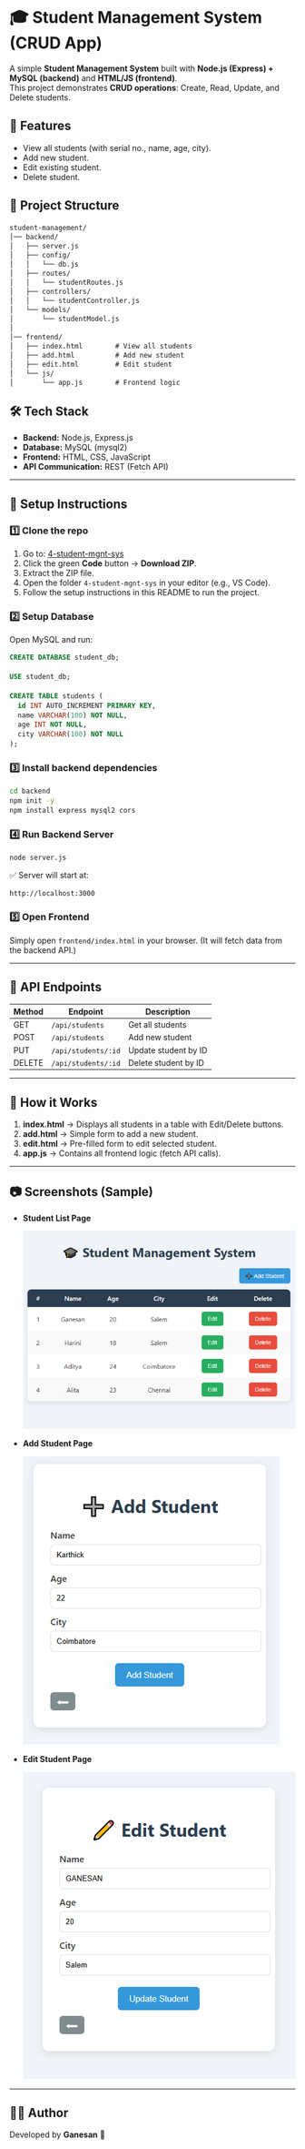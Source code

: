 # 🎓 Student Management System (CRUD App)

A simple **Student Management System** built with **Node.js (Express) + MySQL (backend)** and **HTML/JS (frontend)**.  
This project demonstrates **CRUD operations**: Create, Read, Update, and Delete students.

## 📌 Features

- View all students (with serial no., name, age, city).
- Add new student.
- Edit existing student.
- Delete student.

## 📂 Project Structure

```
student-management/
│── backend/
│   ├── server.js
│   ├── config/
│   │   └── db.js
│   ├── routes/
│   │   └── studentRoutes.js
│   ├── controllers/
│   │   └── studentController.js
│   └── models/
│       └── studentModel.js
│
│── frontend/
│   ├── index.html        # View all students
│   ├── add.html          # Add new student
│   ├── edit.html         # Edit student
│   └── js/
│       └── app.js        # Frontend logic

```

## 🛠️ Tech Stack

- **Backend:** Node.js, Express.js
- **Database:** MySQL (mysql2)
- **Frontend:** HTML, CSS, JavaScript
- **API Communication:** REST (Fetch API)

---

## 🚀 Setup Instructions

### 1️⃣ Clone the repo

1. Go to: [4-student-mgnt-sys](https://github.com/gane-an/node-js-projects/tree/main/4-student-mgnt-sys)
2. Click the green **Code** button → **Download ZIP**.
3. Extract the ZIP file.
4. Open the folder `4-student-mgnt-sys` in your editor (e.g., VS Code).
5. Follow the setup instructions in this README to run the project.

### 2️⃣ Setup Database

Open MySQL and run:

```sql
CREATE DATABASE student_db;

USE student_db;

CREATE TABLE students (
  id INT AUTO_INCREMENT PRIMARY KEY,
  name VARCHAR(100) NOT NULL,
  age INT NOT NULL,
  city VARCHAR(100) NOT NULL
);
```

### 3️⃣ Install backend dependencies

```bash
cd backend
npm init -y
npm install express mysql2 cors
```

### 4️⃣ Run Backend Server

```bash
node server.js
```

✅ Server will start at:

```
http://localhost:3000
```

### 5️⃣ Open Frontend

Simply open `frontend/index.html` in your browser.
(It will fetch data from the backend API.)

---

## 📡 API Endpoints

| Method | Endpoint            | Description          |
| ------ | ------------------- | -------------------- |
| GET    | `/api/students`     | Get all students     |
| POST   | `/api/students`     | Add new student      |
| PUT    | `/api/students/:id` | Update student by ID |
| DELETE | `/api/students/:id` | Delete student by ID |

---

## 🎯 How it Works

1. **index.html** → Displays all students in a table with Edit/Delete buttons.
2. **add.html** → Simple form to add a new student.
3. **edit.html** → Pre-filled form to edit selected student.
4. **app.js** → Contains all frontend logic (fetch API calls).

---

## 📷 Screenshots (Sample)

- **Student List Page**

  ![Student List](./Screenshots/student-list.png)

- **Add Student Page**

  ![Add Student](./Screenshots/add-student.png)

- **Edit Student Page**

  ![Edit Student](./Screenshots/edit-student.png)

---

## 👨‍💻 Author

Developed by **Ganesan** 🚀
